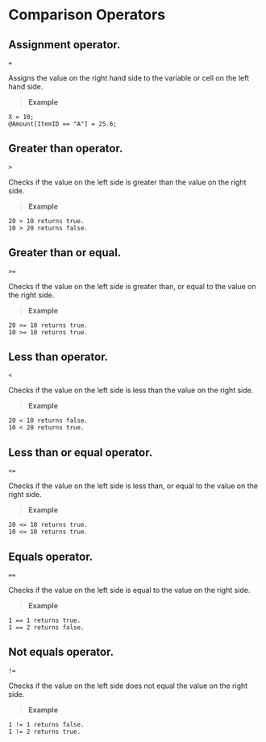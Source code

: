
# Comparison Operators

## Assignment operator.

``=``

Assigns the value on the right hand side to the variable or cell on the left hand side. 

>**Example**  
```
X = 10;  
@Amount[ItemID == "A"] = 25.6; 	
```

## Greater than operator.   
``>``

Checks if the value on the left side is greater than the value on the right side. 

>**Example** 
```
20 > 10 returns true.  
10 > 20 returns false.
```

##  Greater than or equal.
``>=``

Checks if the value on the left side is greater than, or equal to the value on the right side.

>**Example** 
```
20 >= 10 returns true.  
10 >= 10 returns true.
```


##  Less than operator.
``<``

Checks if the value on the left side is less than the value on the right side. 
>**Example** 
```
20 < 10 returns false. 
10 < 20 returns true.
```

##  Less than or equal operator.
``<=`` 

Checks if the value on the left side is less than, or equal to the value on the right side.


>**Example** 
```
20 <= 10 returns true.  
10 <= 10 returns true.
```


##  Equals operator. 
``==``

Checks if the value on the left side is equal to the value on the right side. 

>**Example** 
```
1 == 1 returns true. 
1 == 2 returns false.
```

## Not equals operator. 
``!=``

Checks if the value on the left side does not equal the value on the right side. 
>**Example** 
```
1 != 1 returns false. 
1 != 2 returns true.
```
